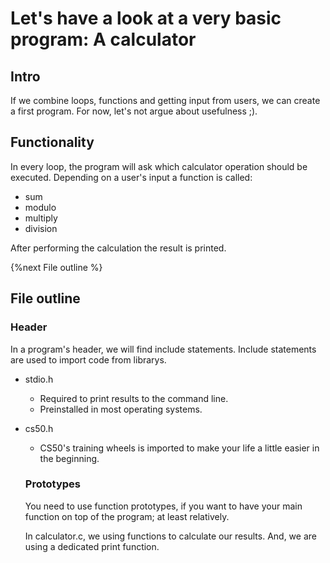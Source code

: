 # Let's have a look at a very basic program: A calculator

## Intro
If we combine loops, functions and getting input from users, we can create a first program.
For now, let's not argue about usefulness ;).

## Functionality
In every loop, the program will ask which calculator operation should be executed. Depending on a user's input a function is called:
- sum
- modulo
- multiply
- division

After performing the calculation the result is printed.

{%next File outline %}

## File outline
### Header
In a program's header, we will find include statements.
Include statements are used to import code from librarys.

- stdio.h
  - Required to print results to the command line.
  - Preinstalled in most operating systems.
- cs50.h
  - CS50's training wheels is imported to make your life a little easier in the beginning.

  ### Prototypes
  You need to use function prototypes, if you want to have your main function on top of the program; at least relatively.

  In calculator.c, we using functions to calculate our results. And, we are using a dedicated print function.


